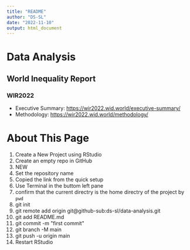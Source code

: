```yaml
---
title: "README"
author: "DS-SL"
date: "2022-11-10"
output: html_document
---
```


# Data Analysis

## World Inequality Report

### WIR2022

* Executive Summary: https://wir2022.wid.world/executive-summary/
* Methodology: https://wir2022.wid.world/methodology/

# About This Page

1. Create a New Project using RStudio
2. Create an empty repo in GitHub
3. NEW
4. Set the repository name 
5. Copied the link from the quick setup
6. Use Terminal in the buttom left pane  
7. confirm that the current directry is the home directry of the project by `pwd`  
8. git init 
9. git remote add origin git@github-sub:ds-sl/data-analysis.git
10. git add README.md
11. git commit -m "first commit"
12. git branch -M main
13. git push -u origin main
14. Restart RStudio

